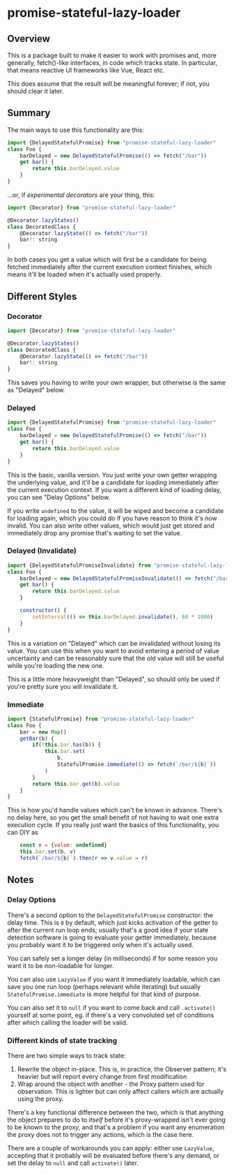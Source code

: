 # promise-stateful-lazy-loader

## Overview

This is a package built to make it easier to work with promises and, more
generally, fetch()-like interfaces, in code which tracks state. In particular,
that means reactive UI frameworks like Vue, React etc.

This does assume that the result will be meaningful forever; if not, you should
clear it later.

## Summary

The main ways to use this functionality are this:

```js
import {DelayedStatefulPromise} from "promise-stateful-lazy-loader"
class Foo {
    barDelayed = new DelayedStatefulPromise(() => fetch("/bar"))
    get bar() {
        return this.barDelayed.value
    }
}
```

...or, if _experimental decorators_ are your thing, this:

```js
import {Decorator} from "promise-stateful-lazy-loader"

@Decorator.lazyStates()
class DecoratedClass {
    @Decorator.lazyState(() => fetch("/bar"))
    bar!: string
}
```

In both cases you get a value which will first be a candidate for being fetched
immediately after the current execution context finishes, which means it'll be
loaded when it's actually used properly.

## Different Styles

### Decorator

```js
import {Decorator} from "promise-stateful-lazy-loader"

@Decorator.lazyStates()
class DecoratedClass {
    @Decorator.lazyState(() => fetch("/bar"))
    bar!: string
}
```

This saves you having to write your own wrapper, but otherwise is the same as
"Delayed" below.

### Delayed

```js
import {DelayedStatefulPromise} from "promise-stateful-lazy-loader"
class Foo {
    barDelayed = new DelayedStatefulPromise(() => fetch("/bar"))
    get bar() {
        return this.barDelayed.value
    }
}
```

This is the basic, vanilla version. You just write your own getter wrapping the
underlying value, and it'll be a candidate for loading immediately after the
current execution context. If you want a different kind of loading delay, you
can see "Delay Options" below.

If you write `undefined` to the value, it will be wiped and become a candidate
for loading again, which you could do if you have reason to think it's now
invalid. You can also write other values, which would just get stored and
immediately drop any promise that's waiting to set the value.

### Delayed (Invalidate)

```js
import {DelayedStatefulPromiseInvalidate} from "promise-stateful-lazy-loader"
class Foo {
    barDelayed = new DelayedStatefulPromiseInvalidate(() => fetch("/bar"))
    get bar() {
        return this.barDelayed.value
    }

    constructor() {
        setInterval(() => this.barDelayed.invalidate(), 60 * 1000)
    }
}
```

This is a variation on "Delayed" which can be invalidated without losing its
value. You can use this when you want to avoid entering a period of value
uncertainty and can be reasonably sure that the old value will still be useful
while you're loading the new one.

This is a little more heavyweight than "Delayed", so should only be used if
you're pretty sure you will invalidate it.

### Immediate

```js
import {StatefulPromise} from "promise-stateful-lazy-loader"
class Foo {
    bar = new Map()
    getBar(b) {
        if(!this.bar.has(b)) {
            this.bar.set(
                b,
                StatefulPromise.immediate(() => fetch(`/bar/${b}`))
            )
        }
        return this.bar.get(b).value
    }
}
```

This is how you'd handle values which can't be known in advance. There's no
delay here, so you get the small benefit of not having to wait one extra
execution cycle. If you really just want the basics of this functionality, you
can DIY as

```js
    const v = {value: undefined}
    this.bar.set(b, v)
    fetch(`/bar/${b}`).then(r => v.value = r)
```

## Notes

### Delay Options

There's a second option to the `DelayedStatefulPromise` constructor: the delay
time. This is `0` by default, which just kicks activation of the getter to after
the current run loop ends; usually that's a good idea if your state detection
software is going to evaluate your getter immediately, because you probably want
it to be triggered only when it's actually used.

You can safely set a longer delay (in milliseconds) if for some reason you want
it to be non-loadable for longer.

You can also use `LazyValue` if you want it immediately loadable, which can save you
one run loop (perhaps relevant while iterating) but usually
`StatefulPromise.immediate` is more helpful for that kind of purpose.

You can also set it to `null` if you want to come back and call `.activate()`
yourself at some point, eg. if there's a very convoluted set of conditions after
which calling the loader will be valid.

### Different kinds of state tracking

There are two simple ways to track state:

1. Rewrite the object in-place. This is, in practice, the Observer pattern; it's
   heavier but will report every change from first modification
2. Wrap around the object with another - the Proxy pattern used for observation.
   This is lighter but can only affect callers which are actually using the
   proxy.

There's a key functional difference between the two, which is that anything the
object prepares to do to _itself_ before it's proxy-wrapped isn't ever going to
be known to the proxy, and that's a problem if you want any enumeration the
proxy does not to trigger any actions, which is the case here.

There are a couple of workarounds you can apply: either use `LazyValue`,
accepting that it probably will be evaluated before there's any demand, or set
the delay to `null` and call `activate()` later.